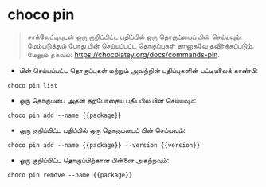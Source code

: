 # choco pin

> சாக்லேட்டியுடன் ஒரு குறிப்பிட்ட பதிப்பில் ஒரு தொகுப்பைப் பின் செய்யவும்.
> மேம்படுத்தும் போது பின் செய்யப்பட்ட தொகுப்புகள் தானாகவே தவிர்க்கப்படும்.
> மேலும் தகவல்: <https://chocolatey.org/docs/commands-pin>.

- பின் செய்யப்பட்ட தொகுப்புகள் மற்றும் அவற்றின் பதிப்புகளின் பட்டியலைக் காண்பி:

`choco pin list`

- ஒரு தொகுப்பை அதன் தற்போதைய பதிப்பில் பின் செய்யவும்:

`choco pin add --name {{package}}`

- ஒரு குறிப்பிட்ட பதிப்பில் ஒரு தொகுப்பைப் பின் செய்யவும்:

`choco pin add --name {{package}} --version {{version}}`

- ஒரு குறிப்பிட்ட தொகுப்பிற்கான பின்னை அகற்றவும்:

`choco pin remove --name {{package}}`
